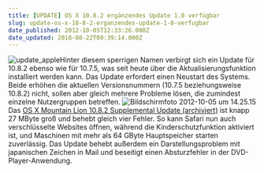 ```yaml
---
title: [UPDATE] OS X 10.8.2 ergänzendes Update 1.0 verfügbar
slug: update-os-x-10-8-2-erganzendes-update-1-0-verfugbar
date_published: 2012-10-05T12:33:26.000Z
date_updated: 2018-08-22T09:39:14.000Z
---
```


![update_apple](//picdump.thafaker.de/2011/06/update_apple-150x150.png)Hinter diesem sperrigen Namen verbirgt sich ein Update für 10.8.2 ebenso wie für 10.7.5, was seit heute über die Aktualisierungsfunktion installiert werden kann. Das Update erfordert einen Neustart des Systems. Beide erhöhen die aktuellen Versionsnummern (10.7.5 beziehungsweise 10.8.2) nicht, sollen aber gleich mehrere Probleme lösen, die zumindest einzelne Nutzergruppen betreffen. 
![Bildschirmfoto 2012-10-05 um 14.25.15](//picdump.thafaker.de/2012/10/Bildschirmfoto-2012-10-05-um-14.25.15-580x190.png)
Das [OS X Mountain Lion 10.8.2 Supplemental Update (archiviert)](http://web.archive.org/web/20121005001721/http://support.apple.com/kb/DL1600) ist knapp 27 MByte groß und behebt gleich vier Fehler. So kann Safari nun auch verschlüsselte Websites öffnen, während die Kinderschutzfunktion aktiviert ist, und Maschinen mit mehr als 64 GByte Hauptspeicher starten zuverlässig. Das Update behebt außerdem ein Darstellungsproblem mit japanischen Zeichen in Mail und beseitigt einen Absturzfehler in der DVD-Player-Anwendung.
